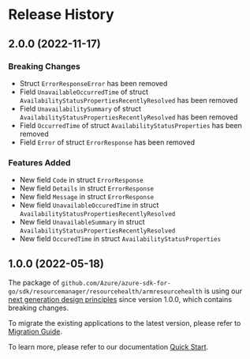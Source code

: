 # Release History

## 2.0.0 (2022-11-17)
### Breaking Changes

- Struct `ErrorResponseError` has been removed
- Field `UnavailableOccurredTime` of struct `AvailabilityStatusPropertiesRecentlyResolved` has been removed
- Field `UnavailabilitySummary` of struct `AvailabilityStatusPropertiesRecentlyResolved` has been removed
- Field `OccurredTime` of struct `AvailabilityStatusProperties` has been removed
- Field `Error` of struct `ErrorResponse` has been removed

### Features Added

- New field `Code` in struct `ErrorResponse`
- New field `Details` in struct `ErrorResponse`
- New field `Message` in struct `ErrorResponse`
- New field `UnavailableOccuredTime` in struct `AvailabilityStatusPropertiesRecentlyResolved`
- New field `UnavailableSummary` in struct `AvailabilityStatusPropertiesRecentlyResolved`
- New field `OccuredTime` in struct `AvailabilityStatusProperties`


## 1.0.0 (2022-05-18)

The package of `github.com/Azure/azure-sdk-for-go/sdk/resourcemanager/resourcehealth/armresourcehealth` is using our [next generation design principles](https://azure.github.io/azure-sdk/general_introduction.html) since version 1.0.0, which contains breaking changes.

To migrate the existing applications to the latest version, please refer to [Migration Guide](https://aka.ms/azsdk/go/mgmt/migration).

To learn more, please refer to our documentation [Quick Start](https://aka.ms/azsdk/go/mgmt).